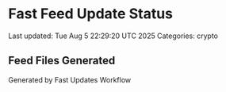 # Fast Feed Update Status
Last updated: Tue Aug  5 22:29:20 UTC 2025
Categories: crypto

## Feed Files Generated

Generated by Fast Updates Workflow
